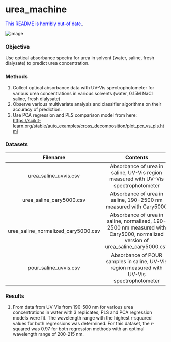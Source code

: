 # urea_machine
<span style="color:blue">This README is horribly out-of date.</span>.
  
![image](https://cdi.washington.edu/wp-content/uploads/2018/05/CDI-color-700.png)

### Objective
Use optical absorbance spectra for urea in solvent (water, saline, fresh dialysate) to predict urea concentration.

### Methods
1. Collect optical absorbance data with UV-Vis spectrophotometer for various urea concentrations in various solvents (water, 0.15M NaCl saline, fresh dialysate)
2. Observe various multivariate analysis and classifier algorithms on their accuracy of prediction.
3. Use PCA regression and PLS comparison model from here: https://scikit-learn.org/stable/auto_examples/cross_decomposition/plot_pcr_vs_pls.html

### Datasets
| Filename   |      Contents      |
|:----------:|:-------------:|
| urea_saline_uvvis.csv | Absorbance of urea in saline, UV-Vis region measured with UV-Vis spectrophotometer|
| urea_saline_cary5000.csv | Absorbance of urea in saline, 190-2500 nm measured with Cary5000 |
| urea_saline_normalized_cary5000.csv | Absorbance of urea in saline, normalized, 190-2500 nm measured with Cary5000, normalized version of urea_saline_cary5000.csv |
| pour_saline_uvvis.csv | Absorbance of POUR samples in saline, UV-Vis region measured with UV-Vis spectrophotometer |
  
### Results
1. From data from UV-Vis from 190-500 nm for various urea concentrations in water with 3 replicates, PLS and PCA regression models were fit.  The wavelength range with the highest r-squared values for both regressions was determined.  For this dataset, the r-squared was 0.97 for both regression methods with an optimal wavelength range of 200-215 nm.
